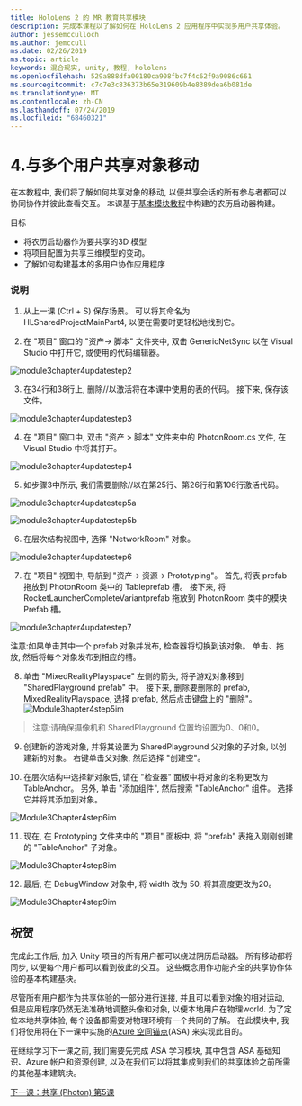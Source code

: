 ```yaml
---
title: HoloLens 2 的 MR 教育共享模块
description: 完成本课程以了解如何在 HoloLens 2 应用程序中实现多用户共享体验。
author: jessemcculloch
ms.author: jemccull
ms.date: 02/26/2019
ms.topic: article
keywords: 混合现实, unity, 教程, hololens
ms.openlocfilehash: 529a888dfa00180ca908fbc7f4c62f9a9086c661
ms.sourcegitcommit: c7c7e3c836373b65e319609b4e8389dea6b081de
ms.translationtype: MT
ms.contentlocale: zh-CN
ms.lasthandoff: 07/24/2019
ms.locfileid: "68460321"
---
```

# <a name="4-sharing-object-movements-with-multiple-users"></a>4.与多个用户共享对象移动

在本教程中, 我们将了解如何共享对象的移动, 以便共享会话的所有参与者都可以协同协作并彼此查看交互。 本课基于[基本模块教程](mrlearning-base.md)中构建的农历启动器构建。

目标

- 将农历启动器作为要共享的3D 模型
- 将项目配置为共享三维模型的变动。
- 了解如何构建基本的多用户协作应用程序

### <a name="instructions"></a>说明


1. 从上一课 (Ctrl + S) 保存场景。 可以将其命名为 HLSharedProjectMainPart4, 以便在需要时更轻松地找到它。

2. 在 "项目" 窗口的 "资产-> 脚本" 文件夹中, 双击 GenericNetSync 以在 Visual Studio 中打开它, 或使用的代码编辑器。  

![module3chapter4updatestep2](images/module3chapter4updatestep2.png)

3. 在34行和38行上, 删除//以激活将在本课中使用的表的代码。 接下来, 保存该文件。 

![module3chapter4updatestep3](images/module3chapter4updatestep3.png)

4. 在 "项目" 窗口中, 双击 "资产 > 脚本" 文件夹中的 PhotonRoom.cs 文件, 在 Visual Studio 中将其打开。 

![module3chapter4updatestep4](images/module3chapter4updatestep4.png)

5. 如步骤3中所示, 我们需要删除//以在第25行、第26行和第106行激活代码。

![module3chapter4updatestep5a](images/module3chapter4updatestep5a.png) 

![module3chapter4updatestep5b](images/module3chapter4updatestep5b.png)

6. 在层次结构视图中, 选择 "NetworkRoom" 对象。

![module3chapter4updatestep6](images/module3chapter4updatestep6.png)

7. 在 "项目" 视图中, 导航到 "资产-> 资源-> Prototyping"。 首先, 将表 prefab 拖放到 PhotonRoom 类中的 Tableprefab 槽。 接下来, 将 RocketLauncherCompleteVariantprefab 拖放到 PhotonRoom 类中的模块 Prefab 槽。

![module3chapter4updatestep7](images/module3chapter4updatestep7.png)

   注意:如果单击其中一个 prefab 对象并发布, 检查器将切换到该对象。 单击、拖放, 然后将每个对象发布到相应的槽。

8. 单击 "MixedRealityPlayspace" 左侧的箭头, 将子游戏对象移到 "SharedPlayground prefab" 中。 接下来, 删除要删除的 prefab, MixedRealityPlayspace, 选择 prefab, 然后点击键盘上的 "删除"。
![Module3hapter4step5im](images/module3chapter4step5im.PNG)

>注意:请确保摄像机和 SharedPlayground 位置均设置为0、0和0。
>

9. 创建新的游戏对象, 并将其设置为 SharedPlayground 父对象的子对象, 以创建新的对象。 右键单击父对象, 然后选择 "创建空"。 

10. 在层次结构中选择新对象后, 请在 "检查器" 面板中将对象的名称更改为 TableAnchor。 另外, 单击 "添加组件", 然后搜索 "TableAnchor" 组件。 选择它并将其添加到对象。 

![Module3Chapter4step6im](images/module3chapter4step7im.PNG)

11. 现在, 在 Prototyping 文件夹中的 "项目" 面板中, 将 "prefab" 表拖入刚刚创建的 "TableAnchor" 子对象。

![Module3Chapter4step8im](images/module3chapter4step8im.PNG)

12. 最后, 在 DebugWindow 对象中, 将 width 改为 50, 将其高度更改为20。

![Module3Chapter4step9im](images/module3chapter4step11im.PNG)

## <a name="congratulations"></a>祝贺


完成此工作后, 加入 Unity 项目的所有用户都可以绕过阴历启动器。 所有移动都将同步, 以便每个用户都可以看到彼此的交互。 这些概念用作功能齐全的共享协作体验的基本构建基块。 

尽管所有用户都作为共享体验的一部分进行连接, 并且可以看到对象的相对运动, 但是应用程序仍然无法准确地调整头像和对象, 以便本地用户在物理world. 为了定位本地共享体验, 每个设备都需要对物理环境有一个共同的了解。 在此模块中, 我们将使用将在下一课中实施的[Azure 空间锚点](<https://azure.microsoft.com/en-us/services/spatial-anchors/>)(ASA) 来实现此目的。

在继续学习下一课之前, 我们需要先完成 ASA 学习模块, 其中包含 ASA 基础知识、Azure 帐户和资源创建, 以及在我们可以将其集成到我们的共享体验之前所需的其他基本建筑块。

[下一课：共享 (Photon) 第5课](mrlearning-sharing(photon)-ch5.md)

